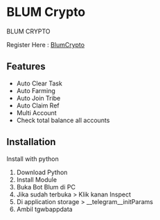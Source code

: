 
# BLUM Crypto
BLUM CRYPTO

Register Here : [BlumCrypto](https://t.me/blum/app?startapp=ref_lHZLjPuq0F)


## Features
- Auto Clear Task
- Auto Farming
- Auto Join Tribe
- Auto Claim Ref
- Multi Account
- Check total balance all accounts

## Installation

Install with python

1. Download Python
2. Install Module 
3. Buka Bot Blum di PC
4. Jika sudah terbuka > Klik kanan Inspect
5. Di application storage > __telegram__initParams
6. Ambil tgwbappdata
